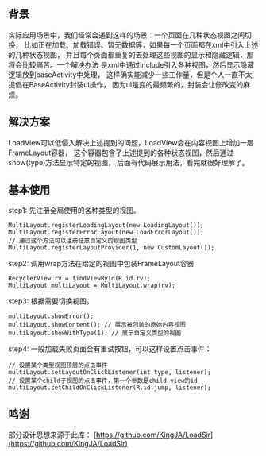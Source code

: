 ## 背景
实际应用场景中，我们经常会遇到这样的场景：一个页面在几种状态视图之间切换，
比如正在加载、加载错误、暂无数据等，如果每一个页面都在xml中引入上述的几种状态视图，
并且每个页面都重复的去处理这些视图的显示和隐藏逻辑，那将会比较痛苦。一个解决办法
是xml中通过include引入各种视图，然后显示隐藏逻辑放到baseActivity中处理，
这样确实能减少一些工作量，但是个人一直不太提倡在BaseActivity封装ui操作，
因为ui是变的最频繁的，封装会让修改变的麻烦。

## 解决方案
LoadView可以低侵入解决上述提到的问题，LoadView会在内容视图上增加一层FrameLayout容器，
这个容器包含了上述提到的各种状态视图，然后通过show(type)方法显示特定的视图，
后面有代码展示用法，看完就很好理解了。

## 基本使用
step1: 先注册全局使用的各种类型的视图。
```
MultiLayout.registerLoadingLayout(new LoadingLayout());
MultiLayout.registerErrorLayout(new LoadErrorLayout());
// 通过这个方法可以注册任意自定义的视图类型
MultiLayout.registerLayoutProvider(1, new CustomLayout());
```
step2: 调用wrap方法在给定的视图中包装FrameLayout容器
```
RecyclerView rv = findViewById(R.id.rv);
MultiLayout multiLayout = MultiLayout.wrap(rv);
```
step3: 根据需要切换视图。
```
multiLayout.showError();
multiLayout.showContent(); // 展示被包装的原始内容视图
multiLayout.showWithType(1); // 展示自定义类型的视图
```
step4: 一般加载失败页面会有重试按钮，可以这样设置点击事件：
```
// 设置某个类型视图顶层的点击事件
multiLayout.setLayoutOnClickListener(int type, listener);
// 设置某个child子视图的点击事件，第一个参数是child view的id
multiLayout.setChildOnClickListener(R.id.jump, listener);
```
## 鸣谢
部分设计思想来源于此库： [https://github.com/KingJA/LoadSir](https://github.com/KingJA/LoadSir)

